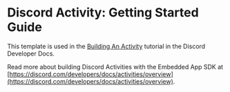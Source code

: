 # Discord Activity: Getting Started Guide

This template is used in the [Building An Activity](https://discord.com/developers/docs/activities) tutorial in the Discord Developer Docs.

Read more about building Discord Activities with the Embedded App SDK at [https://discord.com/developers/docs/activities/overview](https://discord.com/developers/docs/activities/overview).

